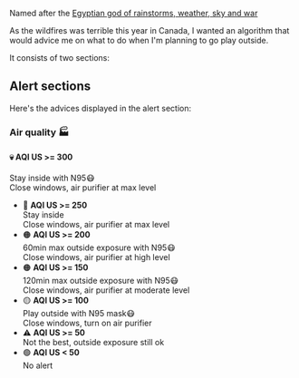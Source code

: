 Named after the [Egyptian god of rainstorms, weather, sky and war](https://en.wikipedia.org/wiki/Weather_god)

As the wildfires was terrible this year in Canada, I wanted an algorithm that would advice me on what to do when I'm planning to go play outside.

It consists of two sections:

## Alert sections

Here's the advices displayed in the alert section:

### Air quality 🏭

#### 💀 **AQI US >= 300**
Stay inside with N95😷<br/>
Close windows, air purifier at max level<br/>

- 🔴 **AQI US >= 250** <br/>
  Stay inside<br/>
  Close windows, air purifier at max level<br/>
- 🟠 **AQI US >= 200** <br/>
  60min max outside exposure with N95😷<br/>
  Close windows, air purifier at high level<br/>
- 🟠 **AQI US >= 150** <br/>
  120min max outside exposure with N95😷<br/>
  Close windows, air purifier at moderate level<br/>
- 🟡 **AQI US >= 100** <br/>
  Play outside with N95 mask😷<br/>
  Close windows, turn on air purifier<br/>
- ⚠️ **AQI US >= 50** <br/>
  Not the best, outside exposure still ok<br/>
- 🟢 **AQI US < 50** <br/>
  No alert<br/>